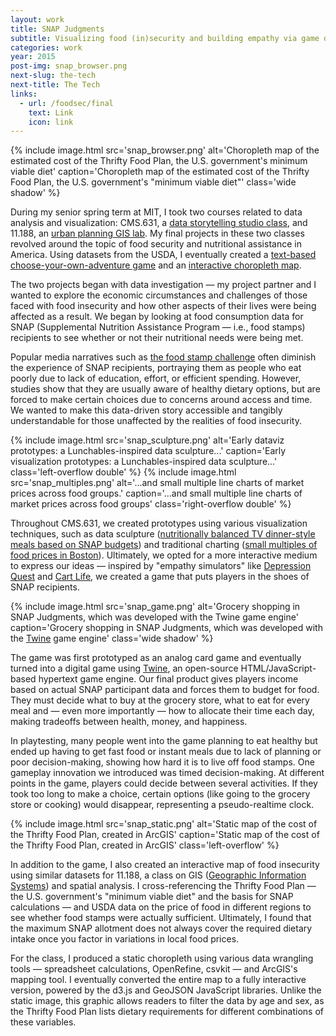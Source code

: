 ```yaml
---
layout: work
title: SNAP Judgments
subtitle: Visualizing food (in)security and building empathy via game design
categories: work
year: 2015
post-img: snap_browser.png
next-slug: the-tech
next-title: The Tech
links:
  - url: /foodsec/final
    text: Link
    icon: link
---
```


{% include image.html src='snap_browser.png' alt='Choropleth map of the estimated cost of the Thrifty Food Plan, the U.S. government\'s minimum viable diet' caption='Choropleth map of the estimated cost of the Thrifty Food Plan, the U.S. government\'s "minimum viable diet"' class='wide shadow' %}

During my senior spring term at MIT, I took two courses related to data analysis and visualization: CMS.631, a [data storytelling studio class](//cms631.datatherapy.org), and 11.188, an [urban planning GIS lab](//web.mit.edu/11.188/www/index.html). My final projects in these two classes revolved around the topic of food security and nutritional assistance in America. Using datasets from the USDA, I eventually created a [text-based choose-your-own-adventure game](//philome.la/s2tephen/cms631-final/play) and an [interactive choropleth map](/foodsec/final).

The two projects began with data investigation — my project partner and I wanted to explore the economic circumstances and challenges of those faced with food insecurity and how other aspects of their lives were being affected as a result. We began by looking at food consumption data for SNAP (Supplemental Nutrition Assistance Program — i.e., food stamps) recipients to see whether or not their nutritional needs were being met.

Popular media narratives such as [the food stamp challenge](//en.wikipedia.org/wiki/Food_stamp_challenge) often diminish the experience of SNAP recipients, portraying them as people who eat poorly due to lack of education, effort, or efficient spending. However, studies show that they are usually aware of healthy dietary options, but are forced to make certain choices due to concerns around access and time. We wanted to make this data-driven story accessible and tangibly understandable for those unaffected by the realities of food insecurity.

{% include image.html src='snap_sculpture.png' alt='Early dataviz prototypes: a Lunchables-inspired data sculpture...' caption='Early visualization prototypes: a Lunchables-inspired data sculpture...' class='left-overflow double' %}
{% include image.html src='snap_multiples.png' alt='...and small multiple line charts of market prices across food groups.' caption='...and small multiple line charts of market prices across food groups' class='right-overflow double' %}

Throughout CMS.631, we created prototypes using various visualization techniques, such as data sculpture ([nutritionally balanced TV dinner-style meals based on SNAP budgets](//cms631.datatherapy.org/2015/04/23/data-sculpture-snap-tv-dinners)) and traditional charting ([small multiples of food prices in Boston](/foodsec/smlines)). Ultimately, we opted for a more interactive medium to express our ideas — inspired by "empathy simulators" like [Depression Quest](//www.depressionquest.com) and [Cart Life](//www.richardhofmeier.com/cartlife), we created a game that puts players in the shoes of SNAP recipients.

{% include image.html src='snap_game.png' alt='Grocery shopping in SNAP Judgments, which was developed with the Twine game engine' caption='Grocery shopping in SNAP Judgments, which was developed with the <a href="//twinery.org">Twine</a> game engine' class='wide shadow' %}

The game was first prototyped as an analog card game and eventually turned into a digital game using [Twine](//twinery.org), an open-source HTML/JavaScript-based hypertext game engine. Our final product gives players income based on actual SNAP participant data and forces them to budget for food. They must decide what to buy at the grocery store, what to eat for every meal and — even more importantly — how to allocate their time each day, making tradeoffs between health, money, and happiness.

In playtesting, many people went into the game planning to eat healthy but ended up having to get fast food or instant meals due to lack of planning or poor decision-making, showing how hard it is to live off food stamps. One gameplay innovation we introduced was timed decision-making. At different points in the game, players could decide between several activities. If they took too long to make a choice, certain options (like going to the grocery store or cooking) would disappear, representing a pseudo-realtime clock.

{% include image.html src='snap_static.png' alt='Static map of the cost of the Thrifty Food Plan, created in ArcGIS' caption='Static map of the cost of the Thrifty Food Plan, created in ArcGIS' class='left-overflow' %}

In addition to the game, I also created an interactive map of food insecurity using similar datasets for 11.188, a class on GIS ([Geographic Information Systems](//en.wikipedia.org/wiki/Geographic_information_system)) and spatial analysis. I cross-referencing the Thrifty Food Plan — the U.S. government's "minimum viable diet" and the basis for SNAP calculations — and USDA data on the price of food in different regions to see whether food stamps were actually sufficient. Ultimately, I found that the maximum SNAP allotment does not always cover the required dietary intake once you factor in variations in local food prices.

For the class, I produced a static choropleth using various data wrangling tools — spreadsheet calculations, OpenRefine, csvkit — and ArcGIS's mapping tool. I eventually converted the entire map to a fully interactive version, powered by the d3.js and GeoJSON JavaScript libraries. Unlike the static image, this graphic allows readers to filter the data by age and sex, as the Thrifty Food Plan lists dietary requirements for different combinations of these variables.